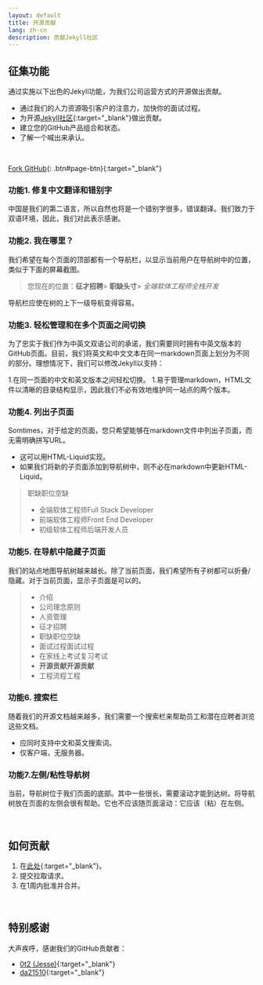 ```yaml
---
layout: default
title: 开源贡献
lang: zh-cn
description: 贡献Jekyll社区
---
```




## 征集功能

通过实施以下出色的Jekyll功能，为我们公司运营方式的开源做出贡献。

* 通过我们的人力资源吸引客户的注意力，加快你的面试过程。
* 为开源[Jekyll社区](https://jekyllrb.com/){:target="_blank"}做出贡献。
* 建立您的GitHub产品组合和状态。
* 了解一个喊出来承认。

<br>

[Fork GitHub](https://github.com/avancevl/avl.github.io){: .btn#page-btn}{:target="_blank"}


### 功能1. 修复中文翻译和错别字

中国是我们的第二语言，所以自然也将是一个错别字很多，错误翻译。我们致力于双语环境，因此，我们对此表示感谢。

### 功能2. 我在哪里？

我们希望在每个页面的顶部都有一个导航栏，以显示当前用户在导航树中的位置，类似于下面的屏幕截图。

> 您现在的位置：**征才招聘**> **职缺头寸**> *全端软体工程师全栈开发*

导航栏应使在树的上下一级导航变得容易。

### 功能3. 轻松管理和在多个页面之间切换

为了忠实于我们作为中英文双语公司的承诺，我们需要同时拥有中英文版本的GitHub页面。目前，我们将英文和中文文本在同一markdown页面上划分为不同的部分。理想情况下，我们可以修改Jekyll以支持：

1.在同一页面的中文和英文版本之间轻松切换。
1.易于管理markdown，HTML文件以清晰的目录结构显示，因此我们不必有效地维护同一站点的两个版本。

### 功能4. 列出子页面

Somtimes，对于给定的页面，您只希望能够在markdown文件中列出子页面，而无需明确拼写URL。

* 这可以用HTML-Liquid实现。
* 如果我们将新的子页面添加到导航树中，则不必在markdown中更新HTML-Liquid。

>职缺职位空缺
> * 全端软体工程师Full Stack Developer
> * 前端软体工程师Front End Developer
> * 初级软体工程师后端开发人员

### 功能5. 在导航中隐藏子页面

我们的站点地图导航树越来越长。除了当前页面，我们希望所有子树都可以折叠/隐藏。对于当前页面，显示子页面是可以的。

> * 介绍
> * 公司理念原则
> * 人资管理
> * 征才招聘
> * 职缺职位空缺
> * 面试过程面试过程
> * 在家线上考试复习考试
> * **开源贡献开源贡献**
> * 工程流程工程

### 功能6. 搜索栏

随着我们的开源文档越来越多，我们需要一个搜索栏来帮助员工和潜在应聘者浏览这些文档。

* 应同时支持中文和英文搜索词。
* 仅客户端，无服务器。

### 功能7.左侧/粘性导航树

当前，导航树位于我们页面的底部。其中一些很长，需要滚动才能到达树。将导航树放在页面的左侧会很有帮助。它也不应该随页面滚动：它应该（粘）在左侧。

<br>

## 如何贡献

1. 在[此处](https://github.com/avancevl/avancevl.github.io){:target="_blank"}。
1. 提交拉取请求。
1. 在1周内批准并合并。

<br>

## 特别感谢

大声疾呼，感谢我们的GitHub贡献者：
* [0t2 (Jesse)](https://github.com/0t2){:target="_blank"}
* [da21510](https://github.com/da21510){:target="_blank"}

<br>

